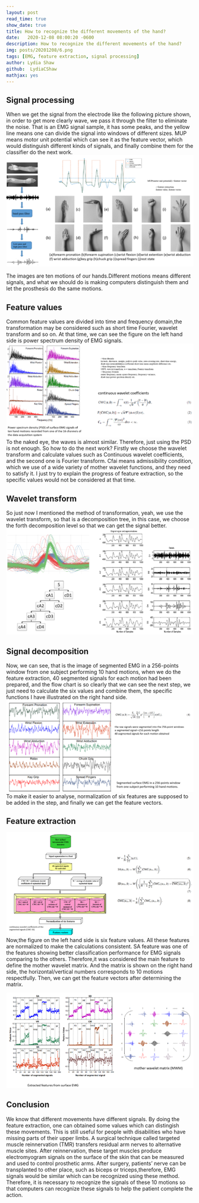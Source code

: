 ```yaml
---
layout: post
read_time: true
show_date: true
title: How to recognize the different movements of the hand? 
date:   2020-12-08 08:00:20 -0600
description: How to recognize the different movements of the hand? 
img: posts/20201208/6.png
tags: [EMG, feature extraction, signal processing]
author: Lydia Shaw
github:  LydiaCShaw
mathjax: yes
---
```

## Signal processing
When we get the signal from the electrode like the following picture shown, in order to get more clearly wave, we pass it through the filter to eliminate the noise. That is an EMG signal sample, it has some peaks, and the yellow line means one can divide the signal into windows of different sizes. MUP means motor unit potential which can see it as the feature vector, which would distinguish different kinds of signals, and finally combine them for the classifier do the next work. 
![image](https://raw.githubusercontent.com/HEU-F8-PRACTICE/stor/master/20210708/ab6b558efba54a249c9680e83194a852/ab6b558efba54a249c9680e83194a852.png)

The images are ten motions of our hands.Different motions means different  signals, and what we should do is making computers distinguish them and let the prosthesis do the same motions.
## Feature values
Common feature values are divided into time  and frequency domain,the transformation may be considered such as short time Fourier, wavelet transform and so on. At that time, we can see the figure on the left hand side is power spectrum density of EMG signals.
![image](./assets/img/posts/20201208/2.png)
To the naked eye, the waves is almost similar. Therefore, just using the PSD is not enough. So how to do the next work? 
Firstly we choose the wavelet transform and calculate values such as Continuous wavelet coefficients, and the second one is Fourier transform. Cfai means admissibility condition, which we use of a wide variety of mother wavelet functions, and they need to satisfy it. I just try to explain the progress of feature extraction,  so the specific values would not be considered at that time.

## Wavelet transform
So just now I mentioned the method of transformation, yeah, we use the wavelet transform, so that is a decomposition tree, in this case, we choose the forth decomposition level so that we can get the signal better.
![image](https://raw.githubusercontent.com/HEU-F8-PRACTICE/stor/master/20210708/69f634941e2ab1882aa7025349330339/69f634941e2ab1882aa7025349330339.png)
## Signal decomposition
Now, we can see, that is the image of segmented EMG in a 256-points window from one subject performing 10 hand motions, when we do the feature extraction, 40 segmented signals for each motion had been prepared, and the flow chart is so clearly that we can see the next step, we just need to calculate the six values and combine them, the specific functions I have illustrated on the right hand side. 
![image](https://raw.githubusercontent.com/HEU-F8-PRACTICE/stor/master/20210708/f17de97f4d876d19da84771d01866648/f17de97f4d876d19da84771d01866648.png)
To make it easier to analyse, normalization of six features are supposed to be added in the step, and finally we can get the feature vectors.

## Feature extraction

![image](https://raw.githubusercontent.com/HEU-F8-PRACTICE/stor/master/20210708/2d2e066ffdd11499959f69dc2c6d0dbc/2d2e066ffdd11499959f69dc2c6d0dbc.png)
Now,the figure on the left hand side is six feature values. All these features are normalized to make the calculations consistent. SA feature was one of the features showing better classification performance for  EMG signals comparing to the others. 
Therefore,it was considered the main feature to define the mother wavelet matrix. And the matrix is shown on the right hand side, the horizontal/vertical numbers corresponds to 10 motions respectfully. Then, we can get the feature vectors after determining the  matrix.

![image](https://raw.githubusercontent.com/HEU-F8-PRACTICE/stor/master/20210708/8f7116c2a1802b461aa594a6e17868eb/8f7116c2a1802b461aa594a6e17868eb.png)
## Conclusion
We know that different movements have different signals. By doing the feature extraction, one can obtained some values which can distingish these movements. This is still useful for people with disabilities who have missing parts of their upper limbs.
A surgical technique called targeted muscle reinnervation (TMR) transfers residual arm nerves to alternative muscle sites. After reinnervation, these target muscles produce electromyogram  signals on the surface of the skin that can be measured and used to control prosthetic arms.
After surgery, patients’ nerve can be transplanted to other place, such as biceps or triceps,therefore, EMG signals would be similar which can be recognized using these method. Therefore, it is necessary to recognize the signals of these 10 motions so that computers can recognize these signals to help the patient complete the action.


